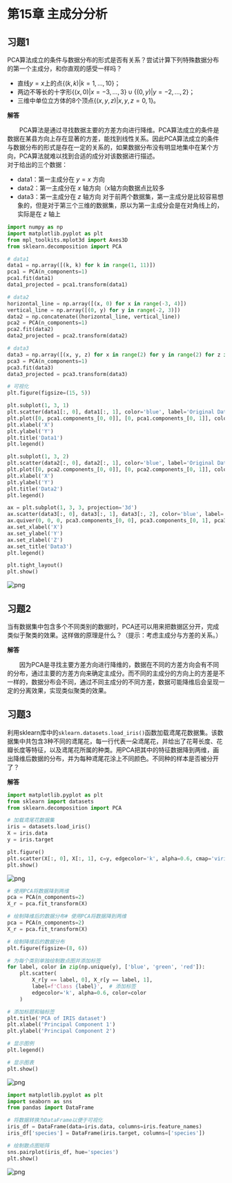 # 第15章 主成分分析

## 习题1
PCA算法成立的条件与数据分布的形式是否有关系？尝试计算下列特殊数据分布的第一个主成分，和你直观的感受一样吗？
   - 直线$y=x$上的点$\{(k,k)|k=1,...,10\}$；
   - 两边不等长的十字形$\{(x,0)|x=-3,...,3\}\cup \{(0,y)|y=-2,...,2\}$；
   - 三维中单位立方体的8个顶点$\{(x,y,z)|x,y,z=0,1\}$。

**解答**

&emsp;&emsp;PCA算法是通过寻找数据主要的方差方向进行降维。PCA算法成立的条件是数据在某县方向上存在显著的方差，能找到线性关系。因此PCA算法成立的条件与数据分布的形式是存在一定的关系的，如果数据分布没有明显地集中在某个方向，PCA算法就难以找到合适的成分对该数据进行描述。  
对于给出的三个数据：
- data1：第一主成分在 $y=x$ 方向
- data2：第一主成分在 $x$ 轴方向（x轴方向数据点比较多
- data3：第一主成分在 $z$ 轴方向
对于前两个数据集，第一主成分是比较容易想象的，但是对于第三个三维的数据集，原以为第一主成分会是在对角线上的，实际是在 $z$ 轴上


```python
import numpy as np
import matplotlib.pyplot as plt
from mpl_toolkits.mplot3d import Axes3D
from sklearn.decomposition import PCA

# data1
data1 = np.array([(k, k) for k in range(1, 11)])
pca1 = PCA(n_components=1)
pca1.fit(data1)
data1_projected = pca1.transform(data1)

# data2
horizontal_line = np.array([(x, 0) for x in range(-3, 4)])
vertical_line = np.array([(0, y) for y in range(-2, 3)])
data2 = np.concatenate((horizontal_line, vertical_line))
pca2 = PCA(n_components=1)
pca2.fit(data2)
data2_projected = pca2.transform(data2)

# data3
data3 = np.array([(x, y, z) for x in range(2) for y in range(2) for z in range(2)])
pca3 = PCA(n_components=1)
pca3.fit(data3)
data3_projected = pca3.transform(data3)

# 可视化
plt.figure(figsize=(15, 5))

plt.subplot(1, 3, 1)
plt.scatter(data1[:, 0], data1[:, 1], color='blue', label='Original Data')
plt.plot([0, pca1.components_[0, 0]], [0, pca1.components_[0, 1]], color='red', label='First Principal Component')
plt.xlabel('X')
plt.ylabel('Y')
plt.title('Data1')
plt.legend()

plt.subplot(1, 3, 2)
plt.scatter(data2[:, 0], data2[:, 1], color='blue', label='Original Data')
plt.plot([0, pca2.components_[0, 0]], [0, pca2.components_[0, 1]], color='red', label='First Principal Component')
plt.xlabel('X')
plt.ylabel('Y')
plt.title('Data2')
plt.legend()

ax = plt.subplot(1, 3, 3, projection='3d')
ax.scatter(data3[:, 0], data3[:, 1], data3[:, 2], color='blue', label='Original Data')
ax.quiver(0, 0, 0, pca3.components_[0, 0], pca3.components_[0, 1], pca3.components_[0, 2], color='red', label='First Principal Component', length=0.5)
ax.set_xlabel('X')
ax.set_ylabel('Y')
ax.set_zlabel('Z')
ax.set_title('Data3')
plt.legend()

plt.tight_layout()
plt.show()

```


    
![png](images/ch15_4_0.png)
    


## 习题2
当有数据集中包含多个不同类别的数据时，PCA还可以用来把数据区分开，完成类似于聚类的效果。这样做的原理是什么？（提示：考虑主成分与方差的关系。）

**解答**

&emsp;&emsp;因为PCA是寻找主要方差方向进行降维的，数据在不同的方差方向会有不同的分布，通过主要的方差方向来确定主成分。而不同的主成分的方向上的方差是不一样的，数据分布会不同，通过不同主成分的不同方差，数据可能降维后会呈现一定的分离效果，实现类似聚类的效果。

## 习题3
利用sklearn库中的`sklearn.datasets.load_iris()`函数加载鸢尾花数据集。该数据集中共包含3种不同的鸢尾花，每一行代表一朵鸢尾花，并给出了花萼长度、花瓣长度等特征，以及鸢尾花所属的种类。用PCA把其中的特征数据降到两维，画出降维后数据的分布，并为每种鸢尾花涂上不同颜色。不同种的样本是否被分开了？

**解答**


```python
import matplotlib.pyplot as plt
from sklearn import datasets
from sklearn.decomposition import PCA

# 加载鸢尾花数据集
iris = datasets.load_iris()
X = iris.data
y = iris.target

plt.figure()
plt.scatter(X[:, 0], X[:, 1], c=y, edgecolor='k', alpha=0.6, cmap='viridis')
plt.show()
```


    
![png](images/ch15_10_0.png)
    



```python
# 使用PCA将数据降到两维
pca = PCA(n_components=2)
X_r = pca.fit_transform(X)

# 绘制降维后的数据分布# 使用PCA将数据降到两维
pca = PCA(n_components=2)
X_r = pca.fit_transform(X)

# 绘制降维后的数据分布
plt.figure(figsize=(8, 6))

# 为每个类别单独绘制散点图并添加标签
for label, color in zip(np.unique(y), ['blue', 'green', 'red']):
    plt.scatter(
        X_r[y == label, 0], X_r[y == label, 1],
        label=f'Class {label}',  # 添加标签
        edgecolor='k', alpha=0.6, color=color
    )

# 添加标题和轴标签
plt.title('PCA of IRIS dataset')
plt.xlabel('Principal Component 1')
plt.ylabel('Principal Component 2')

# 显示图例
plt.legend()

# 显示图表
plt.show()
```


    
![png](images/ch15_11_0.png)
    



```python
import matplotlib.pyplot as plt
import seaborn as sns
from pandas import DataFrame

# 将数据转换为DataFrame以便于可视化
iris_df = DataFrame(data=iris.data, columns=iris.feature_names)
iris_df['species'] = DataFrame(iris.target, columns=['species'])

# 绘制散点图矩阵
sns.pairplot(iris_df, hue='species')
plt.show()
```


    
![png](images/ch15_12_0.png)
    

